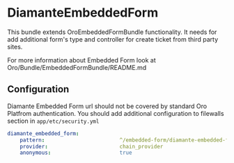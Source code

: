 DiamanteEmbeddedForm
========================

This bundle extends OroEmbeddedFormBundle functionality. It needs for add additional form's type and controller for 
create ticket from third party sites.  

For more information about Embedded Form look at Oro/Bundle/EmbeddedFormBundle/README.md

Configuration
------------

Diamante Embedded Form url should not be covered by standard Oro Platfrom authentication. You should add additional configuration to filewalls section in `app/etc/security.yml`

```yml
diamante_embedded_form:
    pattern:                        ^/embedded-form/diamante-embedded-form/submit
    provider:                       chain_provider
    anonymous:                      true
```